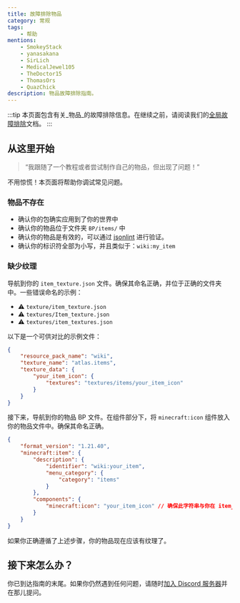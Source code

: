 ```yaml
---
title: 故障排除物品
category: 常规
tags:
    - 帮助
mentions:
    - SmokeyStack
    - yanasakana
    - SirLich
    - MedicalJewel105
    - TheDoctor15
    - ThomasOrs
    - QuazChick
description: 物品故障排除指南。
---
```


:::tip
本页面包含有关_物品_的故障排除信息。在继续之前，请阅读我们的[全局故障排除](../guide/troubleshooting.md)文档。
:::

## 从这里开始

> “我跟随了一个教程或者尝试制作自己的物品，但出现了问题！”

不用惊慌！本页面将帮助你调试常见问题。

### 物品不存在

-   确认你的包确实应用到了你的世界中
-   确认你的物品位于文件夹 `BP/items/` 中
-   确认你的物品是有效的，可以通过 [jsonlint](https://jsonlint.com/) 进行验证。
-   确认你的标识符全部为小写，并且类似于：`wiki:my_item`

### 缺少纹理

导航到你的 `item_texture.json` 文件。确保其命名正确，并位于正确的文件夹中。一些错误命名的示例：

-   ⚠️ `texture/item_texture.json`
-   ⚠️ `textures/Item_texture.json`
-   ⚠️ `textures/item_textures.json`

以下是一个可供对比的示例文件：

```json title="RP/textures/item_texture.json"
{
    "resource_pack_name": "wiki",
    "texture_name": "atlas.items",
    "texture_data": {
        "your_item_icon": {
            "textures": "textures/items/your_item_icon"
        }
    }
}
```

接下来，导航到你的物品 BP 文件。在组件部分下，将 `minecraft:icon` 组件放入你的物品文件中。确保其命名正确。

```json title="BP/items/your_item.json"
{
    "format_version": "1.21.40",
    "minecraft:item": {
        "description": {
            "identifier": "wiki:your_item",
            "menu_category": {
                "category": "items"
            }
        },
        "components": {
            "minecraft:icon": "your_item_icon" // 确保此字符串与你在 item_texture.json 中放置的短名称匹配
        }
    }
}
```

如果你正确遵循了上述步骤，你的物品现在应该有纹理了。

## 接下来怎么办？

你已到达指南的末尾。如果你仍然遇到任何问题，请随时[加入 Discord 服务器](/discord)并在那儿提问。